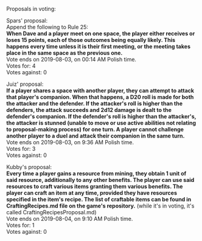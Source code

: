 Proposals in voting:  

Spars' proposal:  
Append the following to Rule 25:  
**When Dave and a player meet on one space, the player either receives or loses 15 points, each of those outcomes being equally likely. This happens every time unless it is their first meeting, or the meeting takes place in the same space as the previous one.**  
Vote ends on 2019-08-03, on 00:14 AM Polish time.  
Votes for: 4  
Votes against: 0  

Juiz' proposal:  
**If a player shares a space with another player, they can attempt to attack that player's companion. When that happens, a D20 roll is made for both the attacker and the defender. If the attacker's roll is higher than the defenders, the attack succeeds and 2d12 damage is dealt to the defender's companion. If the defender's roll is higher than the attacker's, the attacker is stunned (unable to move or use active abilities not relating to proposal-making process) for one turn. A player cannot challenge another player to a duel and attack their companion in the same turn.**  
Vote ends on 2019-08-03, on 9:36 AM Polish time.  
Votes for: 3  
Votes against: 0  

Kubby's proposal:  
**Every time a player gains a resource from mining, they obtain 1 unit of said resource, additionally to any other benefits. The player can use said resources to craft various items granting them various benefits. The player can craft an item at any time, provided they have resources specified in the item's recipe. The list of craftable items can be found in CraftingRecipes.md file on the game's repository.** (while it's in voting, it's called CraftingRecipesProposal.md)  
Vote ends on 2019-08-04, on 9:10 AM Polish time.  
Votes for: 1  
Votes against: 0  
